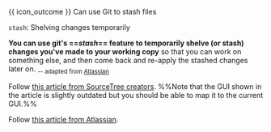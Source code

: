 <span id="prereqs"></span>

<span id="outcomes">{{ icon_outcome }} Can use Git to stash files</span>

<span id="title">`stash`: Shelving changes temporarily</span>

<div id="body">

**You can use git's ==_stash_== feature to temporarily shelve (or stash) changes you've made to your working copy** so that you can work on something else, and then come back and re-apply the stashed changes later on. <sub>-- adapted from [Atlassian](https://www.atlassian.com/git/tutorials/git-stash)</sub>

<tabs> 
  <tab header="Source Tree">

Follow [this article from SourceTree creators](https://confluence.atlassian.com/sourcetreekb/stash-a-file-with-sourcetree-785332122.html). %%Note that the GUI shown in the article is slightly outdated but you should be able to map it to the current GUI.%% 

  </tab>
  <tab header="CLI">

Follow [this article from Atlassian](https://www.atlassian.com/git/tutorials/git-stash).

  </tab>
</tabs>

</div>

<div id="extras">
</div>